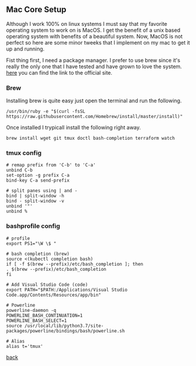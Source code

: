 ## Mac Core Setup

Although I work 100% on linux systems I must say that my favorite operating system to work on is MacOS. I get the benefit of a unix based operating system with benefits of a beautiful system. Now, MacOS is not perfect so here are some minor tweeks that I implement on my mac to get it up and running. 

Fist thing first, I need a package manager. I prefer to use brew since it's really the only one that I have tested and have grown to love the system. [here](https://brew.sh/) you can find the link to the official site. 

### Brew

Installing brew is quite easy just open the terminal and run the following.

```
/usr/bin/ruby -e "$(curl -fsSL https://raw.githubusercontent.com/Homebrew/install/master/install)"
```

Once installed I trypicall install the following right away. 

```
brew install wget git tmux doctl bash-completion terraform watch
```

### tmux config

```
# remap prefix from 'C-b' to 'C-a'
unbind C-b
set-option -g prefix C-a
bind-key C-a send-prefix

# split panes using | and -
bind | split-window -h
bind - split-window -v
unbind '"'
unbind %
```

### bashprofile config

```
# profile
export PS1="\W \$ "

# bash completion (brew)
source <(kubectl completion bash)
if [ -f $(brew --prefix)/etc/bash_completion ]; then 
. $(brew --prefix)/etc/bash_completion
fi

# Add Visual Studio Code (code)
export PATH="$PATH:/Applications/Visual Studio Code.app/Contents/Resources/app/bin"

# Powerline
powerline-daemon -q
POWERLINE_BASH_CONTINUATION=1
POWERLINE_BASH_SELECT=1
source /usr/local/lib/python3.7/site-packages/powerline/bindings/bash/powerline.sh

# Alias
alias t='tmux'
```

[back](../)

